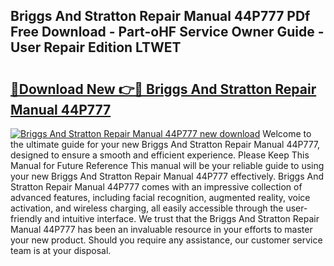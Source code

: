 ## Briggs And Stratton Repair Manual 44P777 PDf Free Download - Part-oHF Service Owner Guide - User Repair Edition LTWET

# <h2><a href="http://bc60309.oget.top/?id=Briggs+And+Stratton+Repair+Manual+44P777">🔗Download New 👉🔴 Briggs And Stratton Repair Manual 44P777</a></h2>

[![Briggs And Stratton Repair Manual 44P777 new download](https://i.imgur.com/5g1atiW.png)](http://bc60309.oget.top/?id=Briggs+And+Stratton+Repair+Manual+44P777)
Welcome to the ultimate guide for your new Briggs And Stratton Repair Manual 44P777, designed to ensure a smooth and efficient experience. Please Keep This Manual for Future Reference This manual will be your reliable guide to using your new Briggs And Stratton Repair Manual 44P777 effectively. Briggs And Stratton Repair Manual 44P777 comes with an impressive collection of advanced features, including facial recognition, augmented reality, voice activation, and wireless charging, all easily accessible through the user-friendly and intuitive interface. We trust that the Briggs And Stratton Repair Manual 44P777 has been an invaluable resource in your efforts to master your new product. Should you require any assistance, our customer service team is at your disposal.
